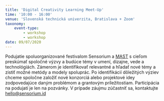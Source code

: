```yaml
---
title: 'Digital Creativity Learning Meet-Up'
time: '10:00 - 16:00'
venue: 'Slovenská technická univerzita, Bratislava + Zoom'
taxonomy:
    event-type:
        - workshop
        - workshop
date: 09/07/2020
---
```


Podujatie spoluorganizované festivalom Sensorium a [MAST](https://mastmodule.eu/) s cieľom preskúmať spoločné výzvy a budúce témy v umení, dizajne, vede a technológiách. Zámerom je identifikovať relevantné a hľadať nové témy a zistiť možné metódy a modely spoluprác. Po identifikácií dôležitých výziev chceme spoločne založiť nové konzorciá alebo projektové idey zodpovedajúce daným problémom a grantovým príležitostiam. Participácia na podujatí je len na pozvánky. V prípade záujmu zúčastniť sa, kontaktujte hello@sensorium.id
